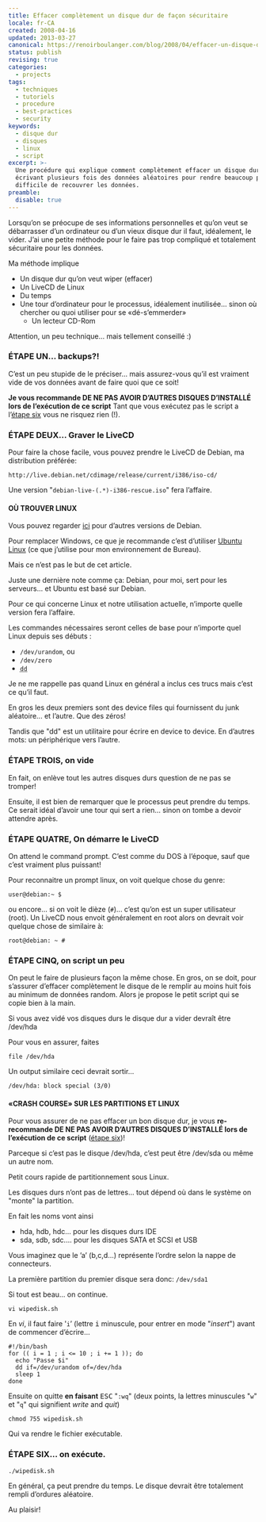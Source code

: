 ```yaml
---
title: Effacer complètement un disque dur de façon sécuritaire
locale: fr-CA
created: 2008-04-16
updated: 2013-03-27
canonical: https://renoirboulanger.com/blog/2008/04/effacer-un-disque-dur/
status: publish
revising: true
categories:
  - projects
tags:
  - techniques
  - tutoriels
  - procedure
  - best-practices
  - security
keywords:
  - disque dur
  - disques
  - linux
  - script
excerpt: >-
  Une procédure qui explique comment complètement effacer un disque dur en
  écrivant plusieurs fois des données aléatoires pour rendre beaucoup plus
  difficile de recouvrer les données.
preamble:
  disable: true
---
```


Lorsqu’on se préocupe de ses informations personnelles et qu’on veut se
débarrasser d’un ordinateur ou d’un vieux disque dur il faut, idéalement, le
vider. J’ai une petite méthode pour le faire pas trop compliqué et totalement
sécuritaire pour les données.

Ma méthode implique

- Un disque dur qu’on veut wiper (effacer)
- Un LiveCD de Linux
- Du temps
- Une tour d’ordinateur pour le processus, idéalement inutilisée... sinon où
  chercher ou quoi utiliser pour se «dé-s’emmerder»
  - Un lecteur CD-Rom

Attention, un peu technique... mais tellement conseillé :)

### ÉTAPE UN... backups?!

C’est un peu stupide de le préciser... mais assurez-vous qu’il est vraiment vide
de vos données avant de faire quoi que ce soit!

**Je vous recommande DE NE PAS AVOIR D’AUTRES DISQUES D’INSTALLÉ lors de
l’exécution de ce script** Tant que vous exécutez pas le script a l’[étape
six][0] vous ne risquez rien (!).

### ÉTAPE DEUX... Graver le LiveCD

Pour faire la chose facile, vous pouvez prendre le LiveCD de Debian, ma
distribution préférée:

`http://live.debian.net/cdimage/release/current/i386/iso-cd/`

Une version
"<span lang="en" title="ISO de l’Image d’installation de Debian Linux">`debian-live-(.*)-i386-rescue.iso`</span>"
fera l’affaire.

#### OÙ TROUVER LINUX

Vous pouvez regarder [ici][1] pour d’autres versions de Debian.

Pour remplacer Windows, ce que je recommande c’est d’utiliser [Ubuntu Linux][2]
(ce que j’utilise pour mon environnement de Bureau).

Mais ce n’est pas le but de cet article.

Juste une dernière note comme ça: Debian, pour moi, sert pour les serveurs... et
Ubuntu est basé sur Debian.

Pour ce qui concerne Linux et notre utilisation actuelle, n’importe quelle
version fera l’affaire.

Les commandes nécessaires seront celles de base pour n’importe quel Linux depuis
ses débuts :

- `/dev/urandom`, ou
- `/dev/zero`
- <abbr lang="en" title="Device to Device command">`dd`</abbr>

Je ne me rappelle pas quand Linux en général a inclus ces trucs mais c’est ce
qu’il faut.

En gros les deux premiers sont des <span lang="en">device files</span> qui
fournissent du <span lang="en">junk</span> aléatoire... et l’autre. Que des
zéros!

Tandis que "dd" est un utilitaire pour écrire en <span lang="en">device to
device</span>. En d’autres mots: un périphérique vers l’autre.

### ÉTAPE TROIS, on vide

En fait, on enlève tout les autres disques durs question de ne pas se tromper!

Ensuite, il est bien de remarquer que le processus peut prendre du temps. Ce
serait idéal d’avoir une tour qui sert a rien... sinon on tombe a devoir
attendre après.

### ÉTAPE QUATRE, On démarre le LiveCD

On attend le command prompt. C’est comme du <abbr>DOS</abbr> à l’époque, sauf
que c’est vraiment plus puissant!

Pour reconnaitre un prompt linux, on voit quelque chose du genre:

    user@debian:~ $

ou encore... si on voit le dièze (`#`)... c’est qu’on est un super utilisateur
(root). Un LiveCD nous envoit généralement en root alors on devrait voir quelque
chose de similaire à:

    root@debian: ~ #

### ÉTAPE CINQ, on script un peu

On peut le faire de plusieurs façon la même chose. En gros, on se doit, pour
s’assurer d’effacer complètement le disque de le remplir au moins huit fois au
minimum de données random. Alors je propose le petit script qui se copie bien à
la main.

Si vous avez vidé vos disques durs le disque dur a vider devraît être /dev/hda

Pour vous en assurer, faites

    file /dev/hda

Un output similaire ceci devrait sortir...

    /dev/hda: block special (3/0)

#### «CRASH COURSE» SUR LES PARTITIONS ET LINUX

Pour vous assurer de ne pas effacer un bon disque dur, je vous **re-recommande
DE NE PAS AVOIR D’AUTRES DISQUES D’INSTALLÉ lors de l’exécution de ce script**
([étape six][0])!

Parceque si c’est pas le disque /dev/hda, c’est peut être /dev/sda ou même un
autre nom.

Petit cours rapide de partitionnement sous Linux.

Les disques durs n’ont pas de lettres... tout dépend où dans le système on
"monte" la partition.

En fait les noms vont ainsi

- <abbr>hda</abbr>, <abbr>hdb</abbr>, <abbr>hdc</abbr>... pour les disques durs
  <abbr>IDE</abbr>
- <abbr>sda</abbr>, <abbr>sdb</abbr>, <abbr>sdc.</abbr>... pour les disques
  <abbr>SATA</abbr> et <abbr>SCSI</abbr> et <abbr>USB</abbr>

Vous imaginez que le ’a’ (b,c,d...) représente l’ordre selon la nappe de
connecteurs.

La première partition du premier disque sera donc: <abbr>`/dev/sda1`</abbr>

Si tout est beau... on continue.

    vi wipedisk.sh

En <em title="Vim Editor" lang="en">vi</em>, il faut faire '`i`’ (lettre
<kbd>i</kbd> minuscule, pour entrer en mode "_insert_") avant de commencer
d’écrire...

```bash[wipedisk.sh]
#!/bin/bash
for (( i = 1 ; i <= 10 ; i += 1 )); do
  echo "Passe $i"
  dd if=/dev/urandom of=/dev/hda
  sleep 1
done
```

Ensuite on quitte **en faisant** <kbd title="Escape">ESC</kbd> "`:wq`" (deux
points, la lettres minuscules "`w`" et "`q`" qui signifient
<span lang="en">_write_ and _quit_</span>)

    chmod 755 wipedisk.sh

Qui va rendre le fichier exécutable.

### ÉTAPE SIX... on exécute.

    ./wipedisk.sh

En général, ça peut prendre du temps. Le disque devrait être totalement rempli
d’ordures aléatoire.

Au plaisir!

[0]: /blog/2008/04/effacer-un-disque-dur/#six
[1]: https://wiki.debian.org/LiveCD
[2]: https://www.ubuntu.com/
